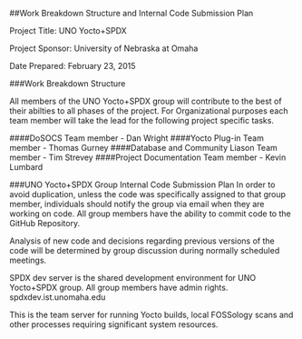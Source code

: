 ##Work Breakdown Structure and Internal Code Submission Plan

Project Title: UNO Yocto+SPDX

Project Sponsor: University of Nebraska at Omaha

Date Prepared: February 23, 2015

###Work Breakdown Structure

All members of the UNO Yocto+SPDX group will contribute to the best of their abilties to all phases of the project. For Organizational purposes each team member will take the lead for the following project specific tasks.

####DoSOCS
Team member - Dan Wright
####Yocto Plug-in
Team member - Thomas Gurney
####Database and Community Liason
Team member - Tim Strevey
####Project Documentation
Team member - Kevin Lumbard

###UNO Yocto+SPDX Group Internal Code Submission Plan
In order to avoid duplication, unless the code was specifically assigned to that group member, individuals should notify the group via email when they are working on code. All group members have the ability to commit code to the GitHub Repository. 

Analysis of new code and decisions regarding previous versions of the code will be determined by group discussion during normally scheduled meetings. 

SPDX dev server is the shared development environment for UNO Yocto+SPDX group. All group members have admin rights.
spdxdev.ist.unomaha.edu

This is the team server for running Yocto builds, local FOSSology scans and
other processes requiring significant system resources.
